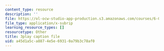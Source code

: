 ```yaml
---
content_type: resource
description: ''
file: https://ol-ocw-studio-app-production.s3.amazonaws.com/courses/6-01sc-introduction-to-electrical-engineering-and-computer-science-i-spring-2011/a45d1a5ca8874e5e69310a79b3c78af0_QleELaAfTd4.srt
file_type: application/x-subrip
learning_resource_types: []
resourcetype: Other
title: 3play caption file
uid: a45d1a5c-a887-4e5e-6931-0a79b3c78af0
---
```

